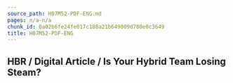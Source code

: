 ```yaml
---
source_path: H07M52-PDF-ENG.md
pages: n/a-n/a
chunk_id: 0a02b6fe24fe017c188a21b649009d780e0c3649
title: H07M52-PDF-ENG
---
```

## HBR / Digital Article / Is Your Hybrid Team Losing Steam?
